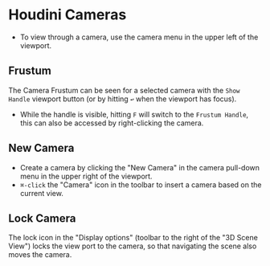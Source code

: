 # Houdini Cameras

- To view through a camera, use the camera menu in the upper left of the viewport.

## Frustum

The Camera Frustum can be seen for a selected camera with the `Show Handle` viewport button (or by hitting `↩` when the viewport has focus).

- While the handle is visible, hitting `F` will switch to the `Frustum Handle`, this can also be accessed by right-clicking the camera.

## New Camera

- Create a camera by clicking the "New Camera" in the camera pull-down menu in the upper right of the viewport.
- `⌘-click` the "Camera" icon in the toolbar to insert a camera based on the current view.

## Lock Camera

The lock icon in the "Display options" (toolbar to the right of the "3D Scene View") locks the view port to the camera, so that navigating the scene also moves the camera.
